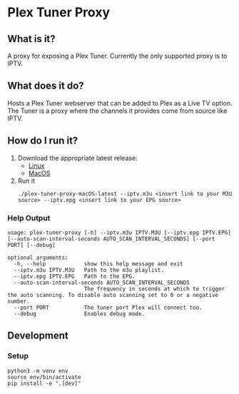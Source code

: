 # Plex Tuner Proxy
## What is it?
A proxy for exposing a Plex Tuner. Currently the only supported proxy is to IPTV.

## What does it do?
Hosts a Plex Tuner webserver that can be added to Plex as a Live TV option. The Tuner is a proxy where the channels it
provides come from source like IPTV.

## How do I run it?
1. Download the appropriate latest release:
    * [Linux](https://github.com/dipeshc/plex-tuner-proxy/releases/latest/download/plex-tuner-proxy-ubuntu-latest)
    * [MacOS](https://github.com/dipeshc/plex-tuner-proxy/releases/latest/download/plex-tuner-proxy-macOS-latest)
2. Run it
    ```
    ./plex-tuner-proxy-macOS-latest --iptv.m3u <insert link to your M3U source> --iptv.epg <insert link to your EPG source>
    ```

### Help Output
```
usage: plex-tuner-proxy [-h] --iptv.m3u IPTV.M3U [--iptv.epg IPTV.EPG] [--auto-scan-interval-seconds AUTO_SCAN_INTERVAL_SECONDS] [--port PORT] [--debug]

optional arguments:
  -h, --help            show this help message and exit
  --iptv.m3u IPTV.M3U   Path to the m3u playlist.
  --iptv.epg IPTV.EPG   Path to the EPG.
  --auto-scan-interval-seconds AUTO_SCAN_INTERVAL_SECONDS
                        The frequency in seconds at which to trigger the auto scanning. To disable auto scanning set to 0 or a negative number.
  --port PORT           The tuner port Plex will connect too.
  --debug               Enables debug mode.
```

## Development
### Setup
```
python3 -m venv env
source env/bin/activate
pip install -e ".[dev]"
```